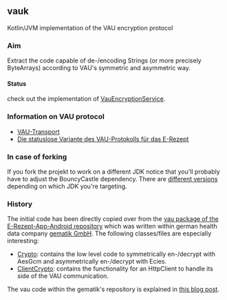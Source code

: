 ## vauk

Kotlin/JVM implementation of the VAU encryption protocol

### Aim

Extract the code capable of de-/encoding Strings (or more precisely ByteArrays) according to VAU's symmetric and asymmetric way.

#### Status

check out the implementation of [VauEncryptionService](https://github.com/simon-void/vauk/blob/master/src/main/kotlin/VauEncryptionService.kt).

### Information on VAU protocol

- [VAU-Transport](https://github.com/gematik/api-erp/blob/master/docs/authentisieren.adoc#verschl%C3%BCsselter-transportkanal-zur-vertrauensw%C3%BCrdigen-ausf%C3%BChrungsumgebung-vau-transport)
- [Die statuslose Variante des VAU-Protokolls für das E-Rezept](https://bitbucket.org/andreas_hallof/vau-protokoll/src/master/erp/)

### In case of forking

If you fork the projekt to work on a different JDK notice that you'll probably have to
adjust the BouncyCastle dependency. There are [different versions](https://mvnrepository.com/search?q=org.bouncycastle%3Abcprov-jdk15on&ref=opensearch)
depending on which JDK you're targeting.

### History

The initial code has been directly copied over from the [vau package of the E-Rezept-App-Android repository](https://github.com/gematik/E-Rezept-App-Android/tree/master/common/src/commonMain/kotlin/de/gematik/ti/erp/app/vau) 
which was written within german health data company [gematik GmbH](https://www.gematik.de/).
The following classes/files are especially interesting:
- [Crypto](https://github.com/gematik/E-Rezept-App-Android/blob/master/common/src/commonMain/kotlin/de/gematik/ti/erp/app/vau/Crypto.kt):
contains the low level code to symmetrically en-/decrypt with AesGcm and asymmetrically en-/decrypt with Ecies.
- [ClientCrypto](https://github.com/gematik/E-Rezept-App-Android/blob/master/common/src/commonMain/kotlin/de/gematik/ti/erp/app/vau/ClientCrypto.kt):
contains the functionality for an HttpClient to handle its side of the VAU communication.

The vau code within the gematik's repository is explained in [this blog post](https://code.gematik.de/tech/2022/10/12/ecies-vau.html).